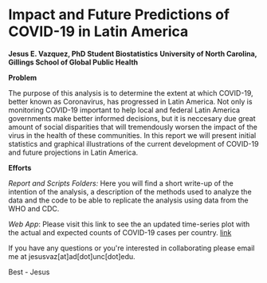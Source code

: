 # Impact and Future Predictions of COVID-19 in Latin America
__Jesus E. Vazquez, PhD Student Biostatistics__
__University of North Carolina, Gillings School of Global Public Health__

__Problem__

The purpose of this analysis is to determine the extent at which COVID-19, better known as Coronavirus, has progressed in Latin America. Not only is monitoring COVID-19 important to help local and federal Latin America governments make better informed decisions, but it is neccesary due great amount of social disparities that will tremendously worsen the impact of the virus in the health of these communities. In this report we will present initial statistics and graphical illustrations of the current development of COVID-19 and future projections in Latin America.

__Efforts__

_Report and Scripts Folders:_ Here you will find a short write-up of the intention of the analysis, a description of the methods used to analyze the data and the code to be able to replicate the analysis using data from the WHO and CDC.

_Web App_: Please visit this link to see the an updated time-series plot with the actual and expected counts of COVID-19 cases per country. [link](https://jesusvazquez.shinyapps.io/myshiny/)

If you have any questions or you're interested in collaborating please email me at jesusvaz[at]ad[dot]unc[dot]edu. 

Best - Jesus 
